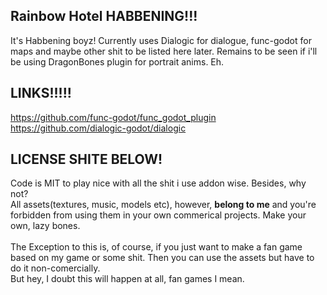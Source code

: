 ## Rainbow Hotel HABBENING!!!<br>
It's Habbening boyz!
Currently uses Dialogic for dialogue, func-godot for maps and maybe other shit to be listed here later. Remains to be seen if i'll be using DragonBones plugin
for portrait anims. Eh.

## LINKS!!!!!<br>
https://github.com/func-godot/func_godot_plugin<br>
https://github.com/dialogic-godot/dialogic<br>

## LICENSE SHITE BELOW!<br>
Code is MIT to play nice with all the shit i use addon wise. Besides, why not?<br>
All assets(textures, music, models etc), however, <b>belong to me</b> and you're forbidden from using them in your own commerical projects. Make your own, lazy bones.<br>
<br>
The Exception to this is, of course, if you just want to make a fan game based on my game or some shit. Then you can use the assets but have to do it non-comercially.<br>
But hey, I doubt this will happen at all, fan games I mean.
